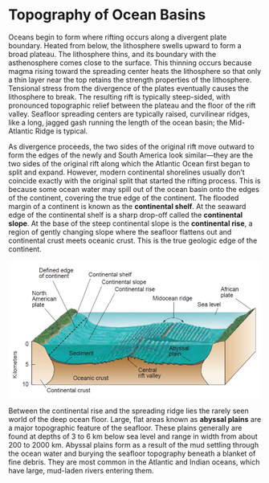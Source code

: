# Topography of Ocean Basins

Oceans begin to form where rifting occurs along a divergent plate boundary. Heated from below, the lithosphere swells upward to form a broad plateau. The lithosphere thins, and its boundary with the asthenosphere comes close to the surface. This thinning occurs because magma rising toward the spreading center heats the lithosphere so that only a thin layer near the top retains the strength properties of the lithosphere. Tensional stress from the divergence of the plates eventually causes the lithosphere to break. The resulting rift is typically steep-sided, with pronounced topographic relief between the plateau and the floor of the rift valley. Seafloor spreading centers are typically raised, curvilinear ridges, like a long, jagged gash running the length of the ocean basin; the Mid-Atlantic Ridge is typical. 

As divergence proceeds, the two sides of the original rift move outward to form the edges of the newly and South America look similar—they are the two sides of the original rift along which the Atlantic Ocean first began to split and expand. However, modern continental shorelines usually don’t coincide exactly with the original split that started the rifting process. This is because some ocean water may spill out of the ocean basin onto the edges of the continent, covering the true edge of the continent. The flooded margin of a continent is known as the **continental shelf**. At the seaward edge of the continental shelf is a sharp drop-off called the **continental slope**. At the base of the steep continental slope is the **continental rise**, a region of gently changing slope where the seafloor flattens out and continental crust meets oceanic crust. This is the true geologic edge of the continent. 

![The true edge of a continent is where continental crust meets oceanic crust \(shown by the dashed line on this diagram\). This doesn&#x2019;t always correspond to the shoreline of the ocean basin, as defined by the edge of the water. This is because some of the water in the ocean basin may spill out onto the shallowly sloping continental shelf.](../../.gitbook/assets/image%20%2854%29.png)

Between the continental rise and the spreading ridge lies the rarely seen world of the deep ocean floor. Large, flat areas known as **abyssal plains** are a major topographic feature of the seafloor. These plains generally are found at depths of 3 to 6 km below sea level and range in width from about 200 to 2000 km. Abyssal plains form as a result of the mud settling through the ocean water and burying the seafloor topography beneath a blanket of fine debris. They are most common in the Atlantic and Indian oceans, which have large, mud-laden rivers entering them.

